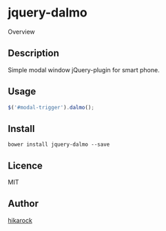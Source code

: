 jquery-dalmo
===

Overview

## Description

Simple modal window jQuery-plugin for smart phone.

## Usage

```js
$('#modal-trigger').dalmo();
```

## Install

```
bower install jquery-dalmo --save
```

## Licence

MIT

## Author

[hikarock](https://github.com/hikarock)

